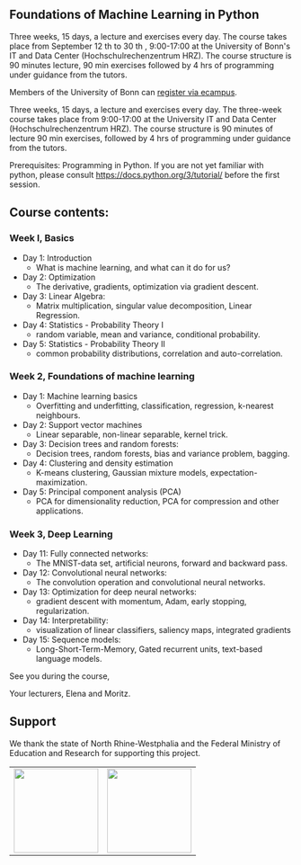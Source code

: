 ## Foundations of Machine Learning in Python
Three weeks, 15 days, a lecture and exercises every day. The course takes place from September 12 th  to 30 th , 9:00-17:00 at the University of Bonn's IT and Data Center (Hochschulrechenzentrum HRZ). The course structure is 90 minutes lecture, 90 min exercises followed by 4 hrs of programming under guidance from the tutors.

Members of the University of Bonn can [register via ecampus](https://www.hpc.uni-bonn.de/en/training/courses/ml_intro).

Three weeks, 15 days, a lecture and exercises every day. The three-week course takes place from 9:00-17:00 at the University IT and Data Center (Hochschulrechenzentrum HRZ). The course structure is 90 minutes of lecture 90 min exercises, followed by 4 hrs of programming under guidance from the tutors.

Prerequisites:
Programming in Python. If you are not yet familiar with python, please consult https://docs.python.org/3/tutorial/ before the first session.

## Course contents:

### Week I, Basics
- Day 1: Introduction
    - What is machine learning, and what can it do for us?
- Day 2: Optimization
    - The derivative, gradients, optimization via gradient descent.
- Day 3:   Linear Algebra:
   - Matrix multiplication, singular value decomposition, Linear Regression.
- Day 4:  Statistics - Probability Theory I
   - random variable, mean and variance, conditional probability.
- Day 5: Statistics - Probability Theory II
   - common probability distributions, correlation and auto-correlation.

### Week 2, Foundations of machine learning
- Day 1: Machine learning basics
  - Overfitting and underfitting, classification, regression, k-nearest neighbours.
- Day 2: Support vector machines
  - Linear separable, non-linear separable, kernel trick.
- Day 3: Decision trees and random forests:
  - Decision trees, random forests, bias and variance problem, bagging.
- Day 4:  Clustering and density estimation
  - K-means clustering, Gaussian mixture models, expectation-maximization.
- Day 5: Principal component analysis (PCA)
  - PCA for dimensionality reduction, PCA for compression and other applications.

### Week 3, Deep Learning
- Day 11: Fully connected networks:
    -  The MNIST-data set, artificial neurons, forward and backward pass.
- Day 12: Convolutional neural networks:
    -  The convolution operation and convolutional neural networks.
- Day 13: Optimization for deep neural networks:
    -  gradient descent with momentum, Adam, early stopping, regularization.
- Day 14: Interpretability:
    - visualization of linear classifiers, saliency maps, integrated gradients
 - Day 15: Sequence models:
    - Long-Short-Term-Memory, Gated recurrent units, text-based language models.

See you during the course,

Your lecturers, Elena and Moritz.



## Support

We thank the state of North Rhine-Westphalia and the Federal Ministry of Education and Research for supporting this project.

<table>
<tr>
    <td><img src="https://github.com/Machine-Learning-Foundations/.github/blob/main/profile/img/nrw-logo.png" height="150"></td>
    <td><img src="https://github.com/Machine-Learning-Foundations/.github/blob/main/profile/img/BMBF_gefoerdert_2017_en.jpg" height="150"></td>
</tr>
</table>
